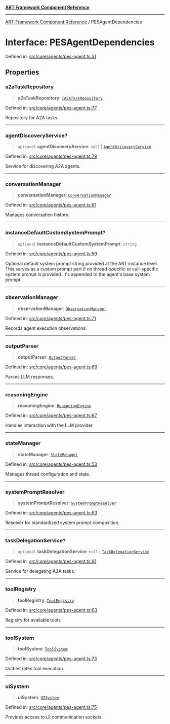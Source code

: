 [**ART Framework Component Reference**](../README.md)

***

[ART Framework Component Reference](../README.md) / PESAgentDependencies

# Interface: PESAgentDependencies

Defined in: [src/core/agents/pes-agent.ts:51](https://github.com/hashangit/ART/blob/fe46dfaaacd3f198d9540925c3184fcab0f9c813/src/core/agents/pes-agent.ts#L51)

## Properties

### a2aTaskRepository

> **a2aTaskRepository**: [`IA2ATaskRepository`](IA2ATaskRepository.md)

Defined in: [src/core/agents/pes-agent.ts:77](https://github.com/hashangit/ART/blob/fe46dfaaacd3f198d9540925c3184fcab0f9c813/src/core/agents/pes-agent.ts#L77)

Repository for A2A tasks.

***

### agentDiscoveryService?

> `optional` **agentDiscoveryService**: `null` \| [`AgentDiscoveryService`](../classes/AgentDiscoveryService.md)

Defined in: [src/core/agents/pes-agent.ts:79](https://github.com/hashangit/ART/blob/fe46dfaaacd3f198d9540925c3184fcab0f9c813/src/core/agents/pes-agent.ts#L79)

Service for discovering A2A agents.

***

### conversationManager

> **conversationManager**: [`ConversationManager`](ConversationManager.md)

Defined in: [src/core/agents/pes-agent.ts:61](https://github.com/hashangit/ART/blob/fe46dfaaacd3f198d9540925c3184fcab0f9c813/src/core/agents/pes-agent.ts#L61)

Manages conversation history.

***

### instanceDefaultCustomSystemPrompt?

> `optional` **instanceDefaultCustomSystemPrompt**: `string`

Defined in: [src/core/agents/pes-agent.ts:59](https://github.com/hashangit/ART/blob/fe46dfaaacd3f198d9540925c3184fcab0f9c813/src/core/agents/pes-agent.ts#L59)

Optional default system prompt string provided at the ART instance level.
This serves as a custom prompt part if no thread-specific or call-specific
system prompt is provided. It's appended to the agent's base system prompt.

***

### observationManager

> **observationManager**: [`ObservationManager`](ObservationManager.md)

Defined in: [src/core/agents/pes-agent.ts:71](https://github.com/hashangit/ART/blob/fe46dfaaacd3f198d9540925c3184fcab0f9c813/src/core/agents/pes-agent.ts#L71)

Records agent execution observations.

***

### outputParser

> **outputParser**: [`OutputParser`](OutputParser.md)

Defined in: [src/core/agents/pes-agent.ts:69](https://github.com/hashangit/ART/blob/fe46dfaaacd3f198d9540925c3184fcab0f9c813/src/core/agents/pes-agent.ts#L69)

Parses LLM responses.

***

### reasoningEngine

> **reasoningEngine**: [`ReasoningEngine`](ReasoningEngine.md)

Defined in: [src/core/agents/pes-agent.ts:67](https://github.com/hashangit/ART/blob/fe46dfaaacd3f198d9540925c3184fcab0f9c813/src/core/agents/pes-agent.ts#L67)

Handles interaction with the LLM provider.

***

### stateManager

> **stateManager**: [`StateManager`](StateManager.md)

Defined in: [src/core/agents/pes-agent.ts:53](https://github.com/hashangit/ART/blob/fe46dfaaacd3f198d9540925c3184fcab0f9c813/src/core/agents/pes-agent.ts#L53)

Manages thread configuration and state.

***

### systemPromptResolver

> **systemPromptResolver**: [`SystemPromptResolver`](SystemPromptResolver.md)

Defined in: [src/core/agents/pes-agent.ts:83](https://github.com/hashangit/ART/blob/fe46dfaaacd3f198d9540925c3184fcab0f9c813/src/core/agents/pes-agent.ts#L83)

Resolver for standardized system prompt composition.

***

### taskDelegationService?

> `optional` **taskDelegationService**: `null` \| [`TaskDelegationService`](../classes/TaskDelegationService.md)

Defined in: [src/core/agents/pes-agent.ts:81](https://github.com/hashangit/ART/blob/fe46dfaaacd3f198d9540925c3184fcab0f9c813/src/core/agents/pes-agent.ts#L81)

Service for delegating A2A tasks.

***

### toolRegistry

> **toolRegistry**: [`ToolRegistry`](ToolRegistry.md)

Defined in: [src/core/agents/pes-agent.ts:63](https://github.com/hashangit/ART/blob/fe46dfaaacd3f198d9540925c3184fcab0f9c813/src/core/agents/pes-agent.ts#L63)

Registry for available tools.

***

### toolSystem

> **toolSystem**: [`ToolSystem`](ToolSystem.md)

Defined in: [src/core/agents/pes-agent.ts:73](https://github.com/hashangit/ART/blob/fe46dfaaacd3f198d9540925c3184fcab0f9c813/src/core/agents/pes-agent.ts#L73)

Orchestrates tool execution.

***

### uiSystem

> **uiSystem**: [`UISystem`](UISystem.md)

Defined in: [src/core/agents/pes-agent.ts:75](https://github.com/hashangit/ART/blob/fe46dfaaacd3f198d9540925c3184fcab0f9c813/src/core/agents/pes-agent.ts#L75)

Provides access to UI communication sockets.
